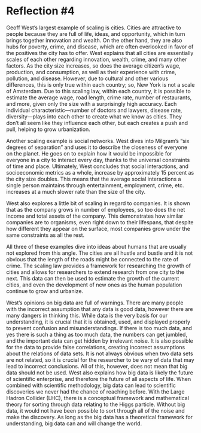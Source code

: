 # Reflection #4

Geoff West’s largest example of scaling is cities.  Cities are attractive to people because they are full of life, ideas, and opportunity, which in turn brings together innovation and wealth.  On the other hand, they are also hubs for poverty, crime, and disease, which are often overlooked in favor of the positives the city has to offer.  West explains that all cities are essentially scales of each other regarding innovation, wealth, crime, and many other factors.  As the city size increases, so does the average citizen’s wage, production, and consumption, as well as their experience with crime, pollution, and disease.  However, due to cultural and other various differences, this is only true within each country; so, New York is not a scale of Amsterdam.  Due to this scaling law, within each country, it is possible to estimate the average wage, road length, crime rate, number of restaurants, and more, given only the size with a surprisingly high accuracy.  Each individual characteristic—number of doctors and lawyers, disease rate, diversity—plays into each other to create what we know as cities.  They don’t all seem like they influence each other, but each creates a push and pull, helping to grow urbanization.

Another scaling example is social networks.  West dives into Milgram’s “six degrees of separation” and uses it to describe the closeness of everyone on the planet.  He goes on to explain how it would be impossible for everyone in a city to interact every day, thanks to the universal constraints of time and place.  Ultimately, West concludes that social interactions, and socioeconomic metrics as a whole, increase by approximately 15 percent as the city size doubles.  This means that the average social interactions a single person maintains through entertainment, employment, crime, etc. increases at a much slower rate than the size of the city. 

West also explores a little bit of scaling in regard to companies.  It is shown that as the company grows in number of employees, so too does the net income and total assets of the company.  This demonstrates how similar companies are to organisms, even right down to their lifespans, that despite how different they appear on the surface, most companies grow under the same constraints as all the rest.

All three of these examples dive into ideas about humans that are usually not explored from this angle.  The cities are all hustle and bustle and it is not obvious that the length of the roads might be connected to the rate of crime.  The scaling law provides a framework for researching the growth of cities and allows for researchers to extend research from one city to the next.  This data can then be used to estimate the growth of the current cities, and even the development of new ones as the human population continue to grow and urbanize.  

West’s opinions on big data are full of warnings.  There are many people with the incorrect assumption that any data is good data, however there are many dangers in thinking this.  While data is the very basis for our understanding, it is crucial that it is obtained, used, and displayed properly to prevent confusion and misunderstandings.  If there is too much data, and yes there is such a thing as too much data, the numbers can get jumbled, and the important data can get hidden by irrelevant noise. It is also possible for the data to provide false correlations, creating incorrect assumptions about the relations of data sets.  It is not always obvious when two data sets are not related, so it is crucial for the researcher to be wary of data that may lead to incorrect conclusions.  All of this, however, does not mean that big data should not be used.  West also explains how big data is likely the future of scientific enterprise, and therefore the future of all aspects of life.  When combined with scientific methodology, big data can lead to scientific discoveries we never had the chance of reaching before.  With the Large Hadron Collider (LHC), there is a conceptual framework and mathematical theory for sorting through data relating to the Higgs particle.  Without big data, it would not have been possible to sort through all of the noise and make the discovery.  As long as the big data has a theoretical framework for understanding, big data can and will change the world.
